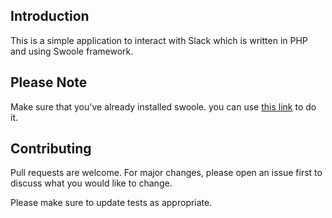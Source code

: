 ## Introduction

This is a simple application to interact with Slack which is written in PHP and using Swoole framework.

## Please Note

Make sure that you've already installed swoole. you can use [this link](https://www.swoole.co.uk/) to do it.

## Contributing
Pull requests are welcome. For major changes, please open an issue first to discuss what you would like to change.

Please make sure to update tests as appropriate.